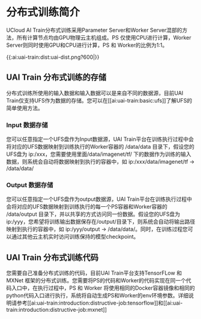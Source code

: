 

# 分布式训练简介
UCloud AI Train分布式训练采用Parameter Server和Worker Server混部的方法，所有计算节点均由GPU物理云主机组成。PS 仅使用CPU进行计算，Worker Server则同时使用GPU和CPU进行计算，PS 和 Worker的比例为1:1。

{{:ai:uai-train:dist:uai-dist.png?600|}}

## UAI Train 分布式训练的存储
分布式训练所使用的输入数据和输入数据可以是来自不同的数据源，目前UAI Train仅支持UFS作为数据的存储。您可以在[[ai:uai-train:basic:ufs]]了解UFS的简单使用方法。

### Input 数据存储
您可以任意指定一个UFS盘作为Input数据源，UAI Train平台在训练执行过程中会将对应的UFS数据映射到训练执行的Worker容器的 /data/data 目录下，假设您的UFS盘为 ip:/xxx，您需要使用里面/data/imagenet/tf/ 下的数据作为训练的输入数据，则系统会自动将数据映射到执行的容器中，如 ip:/xxx/data/imagenet/tf -> /data/data/

### Output 数据存储
您可以任意指定一个UFS盘作为output数据源，UAI Train平台在训练执行过程中会将对应的UFS数据映射到训练执行的每一个PS容器和Worker容器的 /data/output 目录下，并以共享的方式访问同一份数据。假设您的UFS盘为 ip:/yyy，您希望将训练输出数据保存在/output/目录下，则系统会自动将输出路径映射到执行的容器中，如 ip:/yyy/output -> /data/data/。同时，在训练过程您可以通过其他云主机实时访问训练保持的模型checkpoint。

## UAI Train 分布式训练代码
您需要自己准备分布式训练的代码，目前UAI Train平台支持TensorFLow 和 MXNet 框架的分布式训练。您需要将PS的代码和Worker的代码实现在同一个代码入口中，在执行过程中，PS 和 Worker 将使用相同的Docker容器镜像和相同的python代码入口进行执行，系统将自动生成PS和Worker的env环境参数。详细说明请参考[[ai:uai-train:introduction:distructive-job:tensorflow]]和[[ai:uai-train:introduction:distructive-job:mxnet]]

